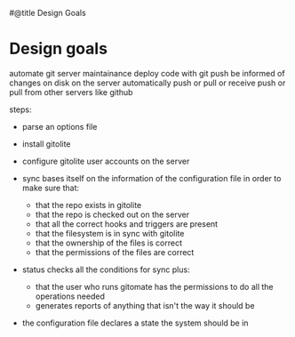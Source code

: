 #@title Design Goals

Design goals
============

automate git server maintainance
deploy code with git push
be informed of changes on disk on the server
automatically push or pull or receive push or pull from other servers like github

steps:

- parse an options file
- install gitolite
- configure gitolite user accounts on the server

- sync bases itself on the information of the configuration file in order to make sure that:
  - that the repo exists in gitolite
  - that the repo is checked out on the server
  - that all the correct hooks and triggers are present
  - that the filesystem is in sync with gitolite
  - that the ownership of the files is correct
  - that the permissions of the files are correct

- status checks all the conditions for sync plus:
  - that the user who runs gitomate has the permissions to do all the operations needed
  - generates reports of anything that isn't the way it should be

- the configuration file declares a state the system should be in
